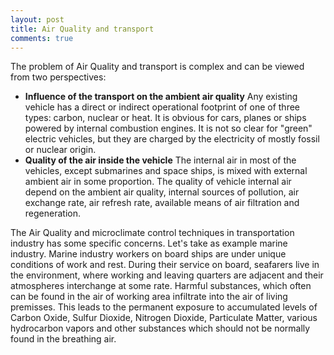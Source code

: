 ```yaml
---
layout: post
title: Air Quality and transport
comments: true
---
```


The problem of Air Quality and transport is complex and can be viewed from two perspectives:

- **Influence of the transport on the ambient air quality**
Any existing vehicle has a direct or indirect operational footprint of one of three types: carbon, nuclear or heat. It is obvious for cars, planes or ships powered by internal combustion engines. It is not so clear for "green" electric vehicles, but they are charged by the electricity of mostly fossil or nuclear origin.
- **Quality of the air inside the vehicle**
The internal air in most of the vehicles, except submarines and space ships, is mixed with external ambient air in some proportion. The quality of vehicle internal air depend on the ambient air quality, internal sources of pollution, air exchange rate, air refresh rate, available means of air filtration and regeneration.

The Air Quality and microclimate control techniques in transportation industry has some specific concerns. Let's take as example marine industry. Marine industry workers on board ships are under unique conditions of work and rest. During their service on board, seafarers live in the environment, where working and leaving quarters are adjacent and their atmospheres interchange at some rate. Harmful substances, which often can be found in the air of working area infiltrate into the air of living premisses. This leads to the permanent exposure to accumulated levels of Carbon Oxide, Sulfur Dioxide, Nitrogen Dioxide, Particulate Matter, various hydrocarbon vapors and other substances which should not be normally found in the breathing air.
